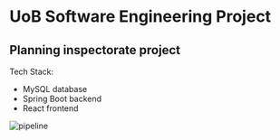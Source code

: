 # UoB Software Engineering Project

## Planning inspectorate project

Tech Stack:
- MySQL database
- Spring Boot backend 
- React frontend

![pipeline](https://github.com/spe-uob/2021-PlanningInspectorate/blob/main/Pipeline.png?raw=true)
